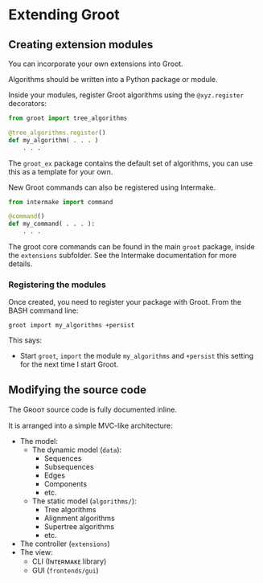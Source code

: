Extending Groot
===============

Creating extension modules
--------------------------

You can incorporate your own extensions into Groot.

Algorithms should be written into a Python package or module.

Inside your modules, register Groot algorithms using the `@xyz.register` decorators:
```python
from groot import tree_algorithms

@tree_algorithms.register()
def my_algorithm( . . . )
    . . .
```

The `groot_ex` package contains the default set of algorithms, you can use this as a template for your own.

New Groot commands can also be registered using Intermake.
```python
from intermake import command

@command()
def my_command( . . . ):
    . . .
```

The groot core commands can be found in the main `groot` package, inside the `extensions` subfolder.
See the Intermake documentation for more details.

### Registering the modules ###

Once created, you need to register your package with Groot.
From the BASH command line:

```
groot import my_algorithms +persist
```

This says:
* Start `groot`, `import` the module `my_algorithms` and `+persist` this setting for the next time I start Groot.


Modifying the source code
-------------------------

The Gʀᴏᴏᴛ source code is fully documented inline.

It is arranged into a simple MVC-like architecture:

* The model:
    * The dynamic model (`data`):
        * Sequences
        * Subsequences
        * Edges
        * Components
        * etc. 
    * The static model (`algorithms/`):
        * Tree algorithms
        * Alignment algorithms
        * Supertree algorithms
        * etc. 
* The controller (`extensions`)
* The view:
    * CLI (Iɴᴛᴇʀᴍᴀᴋᴇ library)
    * GUI (`frontends/gui`)
    
